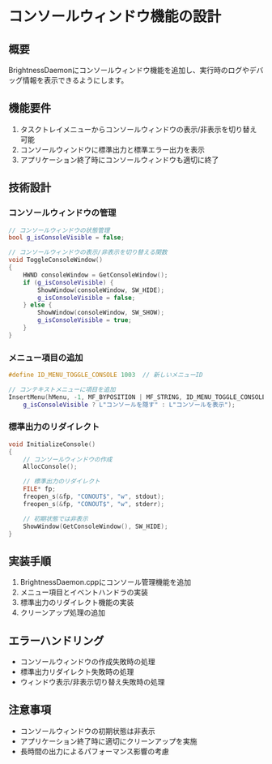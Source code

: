 # コンソールウィンドウ機能の設計

## 概要
BrightnessDaemonにコンソールウィンドウ機能を追加し、実行時のログやデバッグ情報を表示できるようにします。

## 機能要件
1. タスクトレイメニューからコンソールウィンドウの表示/非表示を切り替え可能
2. コンソールウィンドウに標準出力と標準エラー出力を表示
3. アプリケーション終了時にコンソールウィンドウも適切に終了

## 技術設計

### コンソールウィンドウの管理
```cpp
// コンソールウィンドウの状態管理
bool g_isConsoleVisible = false;

// コンソールウィンドウの表示/非表示を切り替える関数
void ToggleConsoleWindow()
{
    HWND consoleWindow = GetConsoleWindow();
    if (g_isConsoleVisible) {
        ShowWindow(consoleWindow, SW_HIDE);
        g_isConsoleVisible = false;
    } else {
        ShowWindow(consoleWindow, SW_SHOW);
        g_isConsoleVisible = true;
    }
}
```

### メニュー項目の追加
```cpp
#define ID_MENU_TOGGLE_CONSOLE 1003  // 新しいメニューID

// コンテキストメニューに項目を追加
InsertMenu(hMenu, -1, MF_BYPOSITION | MF_STRING, ID_MENU_TOGGLE_CONSOLE,
    g_isConsoleVisible ? L"コンソールを隠す" : L"コンソールを表示");
```

### 標準出力のリダイレクト
```cpp
void InitializeConsole()
{
    // コンソールウィンドウの作成
    AllocConsole();

    // 標準出力のリダイレクト
    FILE* fp;
    freopen_s(&fp, "CONOUT$", "w", stdout);
    freopen_s(&fp, "CONOUT$", "w", stderr);

    // 初期状態では非表示
    ShowWindow(GetConsoleWindow(), SW_HIDE);
}
```

## 実装手順
1. BrightnessDaemon.cppにコンソール管理機能を追加
2. メニュー項目とイベントハンドラの実装
3. 標準出力のリダイレクト機能の実装
4. クリーンアップ処理の追加

## エラーハンドリング
- コンソールウィンドウの作成失敗時の処理
- 標準出力リダイレクト失敗時の処理
- ウィンドウ表示/非表示切り替え失敗時の処理

## 注意事項
- コンソールウィンドウの初期状態は非表示
- アプリケーション終了時に適切にクリーンアップを実施
- 長時間の出力によるパフォーマンス影響の考慮
